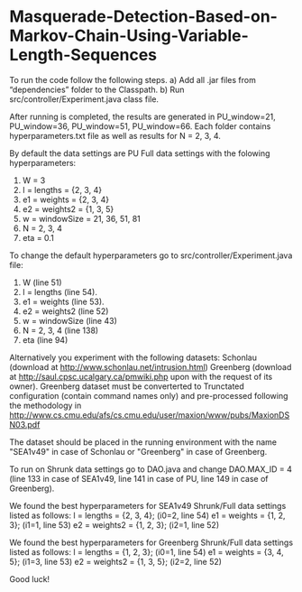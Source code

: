 # Masquerade-Detection-Based-on-Markov-Chain-Using-Variable-Length-Sequences
To run the code follow the following steps.
a) Add all .jar files from “dependencies” folder to the Classpath.
b) Run src/controller/Experiment.java class file.

After running is completed, the results are generated in PU_window=21, PU_window=36, PU_window=51, PU_window=66. Each folder contains hyperparameters.txt file as well as results for N = 2, 3, 4. 
 
By default the data settings are PU Full data settings with the folowing hyperparameters:
1. W = 3
2. l = lengths = {2, 3, 4}
3. e1 = weights = {2, 3, 4}
4. e2 = weights2 = {1, 3, 5}
5. w = windowSize = 21, 36, 51, 81
6. N = 2, 3, 4
7. eta = 0.1

To change the default hyperparameters go to src/controller/Experiment.java file: 
1. W (line 51) 
2. l = lengths (line 54). 
3. e1 = weights (line 53). 
4. e2 = weights2 (line 52) 
5. w = windowSize (line 43) 
6. N = 2, 3, 4 (line 138)
7. eta (line 94) 

Alternatively you experiment with the following datasets:
Schonlau (download at http://www.schonlau.net/intrusion.html)
Greenberg (download at http://saul.cpsc.ucalgary.ca/pmwiki.php upon with the request of its owner). Greenberg dataset must be converterted to Trunctated configuration (contain command names only) and pre-processed following the methodology in http://www.cs.cmu.edu/afs/cs.cmu.edu/user/maxion/www/pubs/MaxionDSN03.pdf

The dataset should be placed in the running environment with the name "SEA1v49" in case of Schonlau or "Greenberg" in case of Greenberg. 

To run on Shrunk data settings go to DAO.java and change DAO.MAX_ID = 4 (line 133 in case of SEA1v49, line 141 in case of PU, line 149 in case of Greenberg).

We found the best hyperparameters for SEA1v49 Shrunk/Full data settings listed as follows: 
l = lengths = {2, 3, 4}; (i0=2, line 54)
e1 = weights = {1, 2, 3}; (i1=1, line 53) 
e2 = weights2 = {1, 2, 3}; (i2=1, line 52)

We found the best hyperparameters for Greenberg Shrunk/Full data settings listed as follows: 
l = lengths = {1, 2, 3}; (i0=1, line 54)
e1 = weights = {3, 4, 5}; (i1=3, line 53) 
e2 = weights2 = {1, 3, 5}; (i2=2, line 52)

Good luck!
